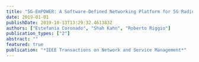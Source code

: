 ```yaml
---
title: "5G-EmPOWER: A Software-Defined Networking Platform for 5G Radio Access Networks"
date: 2019-01-01
publishDate: 2019-10-13T13:29:32.461383Z
authors: ["Estefania Coronado", "Shah Kahn", "Roberto Riggio"]
publication_types: ["2"]
abstract: ""
featured: true
publication: "*IEEE Transactions on Network and Service Management*"
---
```


